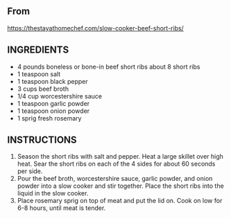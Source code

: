 ## From
https://thestayathomechef.com/slow-cooker-beef-short-ribs/


## INGREDIENTS
  - 4 pounds boneless or bone-in beef short ribs about 8 short ribs
  - 1 teaspoon salt
  - 1 teaspoon black pepper
  - 3 cups beef broth
  - 1/4 cup worcestershire sauce
  - 1 teaspoon garlic powder
  - 1 teaspoon onion powder
  - 1 sprig fresh rosemary

## INSTRUCTIONS

1. Season the short ribs with salt and pepper. Heat a large skillet over high heat. Sear the short ribs on each of the 4 sides for about 60 seconds per side. 
2. Pour the beef broth, worcestershire sauce, garlic powder, and onion powder into a slow cooker and stir together. Place the short ribs into the liquid in the slow cooker.
3. Place rosemary sprig on top of meat and put the lid on. Cook on low for 6-8 hours, until meat is tender. 
